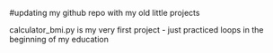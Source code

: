 #updating my github repo with my old little projects

calculator_bmi.py is my very first project - just practiced loops in the beginning of my education
